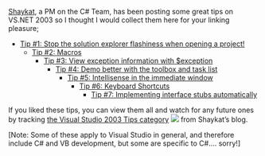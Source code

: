 <a href="http://weblogs.asp.net/shaykatc" target="_blank" class="broken_link">Shaykat</a>, a PM on the C# Team, has been posting some great tips on VS.NET 2003 so I thought I would collect them here for your linking pleasure; 

  * <a href="http://weblogs.asp.net/shaykatc/archive/2004/02/13/72703.aspx" target="_blank" class="broken_link">Tip #1: Stop the solution explorer flashiness when opening a project!</a> 
      * <a href="http://weblogs.asp.net/shaykatc/archive/2004/02/18/75736.aspx" target="_blank" class="broken_link">Tip #2: Macros</a> 
          * <a href="http://weblogs.asp.net/shaykatc/archive/2004/02/20/77214.aspx" target="_blank" class="broken_link">Tip #3: View exception information with $exception</a> 
              * <a href="http://weblogs.asp.net/shaykatc/archive/2004/02/27/81117.aspx" target="_blank" class="broken_link">Tip #4: Demo better with the toolbox and task list</a> 
                  * <a href="http://weblogs.asp.net/shaykatc/archive/2004/03/01/82455.aspx" target="_blank" class="broken_link">Tip #5: Intellisense in the immediate window</a> 
                      * <a href="http://weblogs.asp.net/shaykatc/archive/2004/03/04/83993.aspx" target="_blank" class="broken_link">Tip #6: Keyboard Shortcuts</a> 
                          * <a href="http://weblogs.asp.net/shaykatc/archive/2004/03/10/87582.aspx" target="_blank" class="broken_link">Tip #7: Implementing interface stubs automatically</a> 

If you liked these tips, you can view them all and watch for any future ones by tracking <a href="http://weblogs.asp.net/shaykatc/category/3661.aspx" target="_blank" class="broken_link">the Visual Studio 2003 Tips category</a> <a href="http://weblogs.asp.net/shaykatc/category/3661.aspx/rss" target="_blank" class="broken_link"><img src="http://msdn.microsoft.com/nodehomes/graphics/rss_button.gif" border="0" /></a> from Shaykat&#8217;s blog. 

[Note: Some of these apply to Visual Studio in general, and therefore include C# and VB development, but some are specific to C#&#8230;. sorry!]